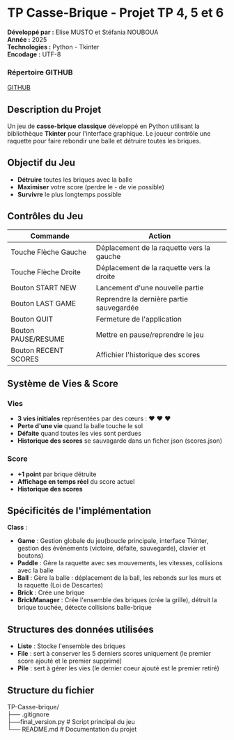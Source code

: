 # TP Casse-Brique - Projet TP 4, 5 et 6

**Développé par :** Elise MUSTO et Stéfania NOUBOUA  
**Année :** 2025  
**Technologies :** Python - Tkinter  
**Encodage :** UTF-8

### Répertoire GITHUB
[GITHUB](https://github.com/444stef/TP-Casse-brique)

## Description du Projet

Un jeu de **casse-brique classique** développé en Python utilisant la bibliothèque **Tkinter** pour l'interface graphique. Le joueur contrôle une raquette pour faire rebondir une balle et détruire toutes les briques.




## Objectif du Jeu


 - **Détruire** toutes les briques avec la balle 
 - **Maximiser** votre score (perdre le - de vie possible)
 - **Survivre** le plus longtemps possible 


## Contrôles du Jeu
| Commande | Action |
|----------|--------|
| Touche Flèche Gauche | Déplacement de la raquette vers la gauche |
| Touche Flèche Droite | Déplacement de la raquette vers la droite |
| Bouton START NEW  | Lancement d'une nouvelle partie |
| Bouton LAST GAME | Reprendre la dernière partie sauvegardée |
| Bouton QUIT | Fermeture de l'application |
| Bouton PAUSE/RESUME | Mettre en pause/reprendre le jeu |
| Bouton RECENT SCORES| Affichier l'historique des scores |

## Système de Vies & Score

### Vies
- **3 vies initiales** représentées par des cœurs : ❤️ ❤️ ❤️
- **Perte d'une vie** quand la balle touche le sol 
- **Défaite** quand toutes les vies sont perdues
- **Historique des scores** se sauvagarde dans un ficher json (scores.json)

### Score
- **+1 point** par brique détruite 
- **Affichage en temps réel** du score actuel
- **Historique des scores** 


## Spécificités de l'implémentation
 **Class** : 
- **Game** : Gestion globale du jeu(boucle principale, interface Tkinter, gestion des événements (victoire, défaite, sauvegarde), clavier et boutons)
- **Paddle** : Gère la raquette avec ses mouvements, les vitesses, collisions avec la balle
- **Ball** : Gère la balle : déplacement de la ball, les rebonds sur les murs et la raquette (Loi de Descartes)
- **Brick** : Crée une brique 
- **BrickManager** : Crée l'ensemble des briques (crée la grille), détruit la brique touchée, détecte collisions balle-brique


## Structures des données utilisées 
- **Liste** : Stocke l'ensemble des briques
- **File** : sert à conserver les 5 derniers scores uniquement (le premier score ajouté et le premier supprimé)
- **Pile** : sert à gérer les vies (le dernier coeur ajouté est le premier retiré)


## Structure du fichier
TP-Casse-brique/  
├── .gitignore  
├──final_version.py # Script principal du jeu     
└── README.md # Documentation du projet


  



